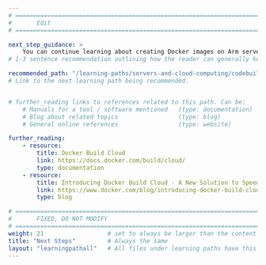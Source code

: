```yaml
---
# ================================================================================
#       Edit
# ================================================================================

next_step_guidance: >
    You can continue learning about creating Docker images on Arm servers. The Learning Path using AWS CodeBuild is a great next step.
# 1-3 sentence recommendation outlining how the reader can generally keep learning about these topics, and a specific explanation of why the next step is being recommended.

recommended_path: "/learning-paths/servers-and-cloud-computing/codebuild/"
# Link to the next learning path being recommended.


# further_reading links to references related to this path. Can be:
    # Manuals for a tool / software mentioned   (type: documentation)
    # Blog about related topics                 (type: blog)
    # General online references                 (type: website) 

further_reading:
    - resource:
        title: Docker Build Cloud
        link: https://docs.docker.com/build/cloud/
        type: documentation
    - resource:
        title: Introducing Docker Build Cloud - A New Solution to Speed Up Build Times and Improve Developer Productivity
        link: https://www.docker.com/blog/introducing-docker-build-cloud/
        type: blog

# ================================================================================
#       FIXED, DO NOT MODIFY
# ================================================================================
weight: 21                  # set to always be larger than the content in this path, and one more than 'review'
title: "Next Steps"         # Always the same
layout: "learningpathall"   # All files under learning paths have this same wrapper
---
```


